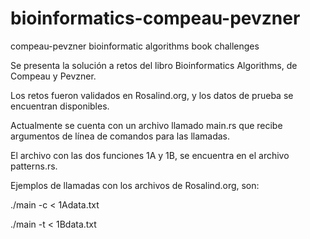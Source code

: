 # bioinformatics-compeau-pevzner
compeau-pevzner bioinformatic algorithms book challenges

Se presenta la solución a retos del libro Bioinformatics Algorithms, de Compeau y Pevzner.

Los retos fueron validados en Rosalind.org, y los datos de prueba se encuentran disponibles.

Actualmente se cuenta con un archivo llamado main.rs que recibe argumentos de línea de comandos para las llamadas.

El archivo con las dos funciones 1A y 1B, se encuentra en el archivo patterns.rs.

Ejemplos de llamadas con los archivos de Rosalind.org, son:

./main -c < 1Adata.txt

./main -t < 1Bdata.txt
